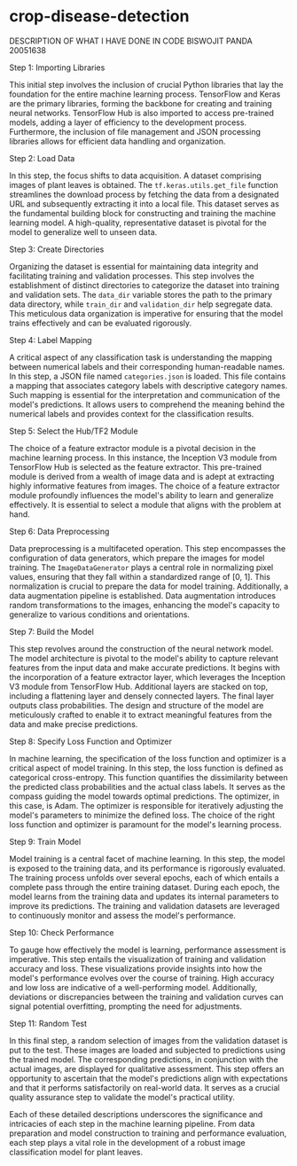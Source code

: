 # crop-disease-detection
DESCRIPTION OF WHAT I HAVE DONE IN CODE
BISWOJIT PANDA 20051638


Step 1: Importing Libraries

This initial step involves the inclusion of crucial Python libraries that lay the foundation for the entire machine learning process. TensorFlow and Keras are the primary libraries, forming the backbone for creating and training neural networks. TensorFlow Hub is also imported to access pre-trained models, adding a layer of efficiency to the development process. Furthermore, the inclusion of file management and JSON processing libraries allows for efficient data handling and organization.

Step 2: Load Data

In this step, the focus shifts to data acquisition. A dataset comprising images of plant leaves is obtained. The `tf.keras.utils.get_file` function streamlines the download process by fetching the data from a designated URL and subsequently extracting it into a local file. This dataset serves as the fundamental building block for constructing and training the machine learning model. A high-quality, representative dataset is pivotal for the model to generalize well to unseen data.

Step 3: Create Directories

Organizing the dataset is essential for maintaining data integrity and facilitating training and validation processes. This step involves the establishment of distinct directories to categorize the dataset into training and validation sets. The `data_dir` variable stores the path to the primary data directory, while `train_dir` and `validation_dir` help segregate data. This meticulous data organization is imperative for ensuring that the model trains effectively and can be evaluated rigorously.

Step 4: Label Mapping

A critical aspect of any classification task is understanding the mapping between numerical labels and their corresponding human-readable names. In this step, a JSON file named `categories.json` is loaded. This file contains a mapping that associates category labels with descriptive category names. Such mapping is essential for the interpretation and communication of the model's predictions. It allows users to comprehend the meaning behind the numerical labels and provides context for the classification results.

Step 5: Select the Hub/TF2 Module

The choice of a feature extractor module is a pivotal decision in the machine learning process. In this instance, the Inception V3 module from TensorFlow Hub is selected as the feature extractor. This pre-trained module is derived from a wealth of image data and is adept at extracting highly informative features from images. The choice of a feature extractor module profoundly influences the model's ability to learn and generalize effectively. It is essential to select a module that aligns with the problem at hand.

Step 6: Data Preprocessing

Data preprocessing is a multifaceted operation. This step encompasses the configuration of data generators, which prepare the images for model training. The `ImageDataGenerator` plays a central role in normalizing pixel values, ensuring that they fall within a standardized range of [0, 1]. This normalization is crucial to prepare the data for model training. Additionally, a data augmentation pipeline is established. Data augmentation introduces random transformations to the images, enhancing the model's capacity to generalize to various conditions and orientations.

Step 7: Build the Model

This step revolves around the construction of the neural network model. The model architecture is pivotal to the model's ability to capture relevant features from the input data and make accurate predictions. It begins with the incorporation of a feature extractor layer, which leverages the Inception V3 module from TensorFlow Hub. Additional layers are stacked on top, including a flattening layer and densely connected layers. The final layer outputs class probabilities. The design and structure of the model are meticulously crafted to enable it to extract meaningful features from the data and make precise predictions.

Step 8: Specify Loss Function and Optimizer

In machine learning, the specification of the loss function and optimizer is a critical aspect of model training. In this step, the loss function is defined as categorical cross-entropy. This function quantifies the dissimilarity between the predicted class probabilities and the actual class labels. It serves as the compass guiding the model towards optimal predictions. The optimizer, in this case, is Adam. The optimizer is responsible for iteratively adjusting the model's parameters to minimize the defined loss. The choice of the right loss function and optimizer is paramount for the model's learning process.

Step 9: Train Model

Model training is a central facet of machine learning. In this step, the model is exposed to the training data, and its performance is rigorously evaluated. The training process unfolds over several epochs, each of which entails a complete pass through the entire training dataset. During each epoch, the model learns from the training data and updates its internal parameters to improve its predictions. The training and validation datasets are leveraged to continuously monitor and assess the model's performance.

Step 10: Check Performance

To gauge how effectively the model is learning, performance assessment is imperative. This step entails the visualization of training and validation accuracy and loss. These visualizations provide insights into how the model's performance evolves over the course of training. High accuracy and low loss are indicative of a well-performing model. Additionally, deviations or discrepancies between the training and validation curves can signal potential overfitting, prompting the need for adjustments.

Step 11: Random Test

In this final step, a random selection of images from the validation dataset is put to the test. These images are loaded and subjected to predictions using the trained model. The corresponding predictions, in conjunction with the actual images, are displayed for qualitative assessment. This step offers an opportunity to ascertain that the model's predictions align with expectations and that it performs satisfactorily on real-world data. It serves as a crucial quality assurance step to validate the model's practical utility.

Each of these detailed descriptions underscores the significance and intricacies of each step in the machine learning pipeline. From data preparation and model construction to training and performance evaluation, each step plays a vital role in the development of a robust image classification model for plant leaves.

